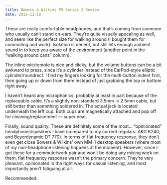 ```yaml
---
title: Bowers & Wilkins P5 Series 2 Review
date: 2015-11-18
---
```

These are really comfortable headphones, and that’s coming from someone who usually can’t stand on-ears. They’re quite visually appealing as well, and seem like the perfect size for walking around (I bought them for commuting and work). Isolation is decent, but still lets enough ambient sound in to keep you aware of the environment (another point in the “walking around cans” column).

The inline mic/remote is nice and clicky, but the volume buttons can be a bit awkward to press, since it’s a cylinder instead of the EarPod-style elliptic cylinder/roundrect. I find my fingers looking for the multi-button indent first, then going up or down from there instead of just grabbing the top or bottom right away.

I haven’t heard any microphonics; probably at least in part because of the replaceable cable. It’s a slightly non-standard 3.5mm -> 2.5mm cable, but still better than something soldered in. The actual jack is located underneath the left cup. Both cups are magnetically attached and pop off for cleaning/replacement — super neat.

Finally, sound quality. These are definitely some of the most… “opinionated” headphones/speakers I have (compared to my current regulars: AKG K240, and Beyerdynamic DT 770). In terms of flat frequency response, they don’t even get close Bowers & Wilkins’ own MM-1 desktop speakers (where most of my non-headphone listening happens at the moment). However, since I got these for a commute/work pair and won’t be doing any mixing work on them, flat frequency response wasn’t the primary concern. They’re very pleasant, opinionated in the right ways for casual listening, and most importantly aren’t fatiguing at all.

Recommended.
